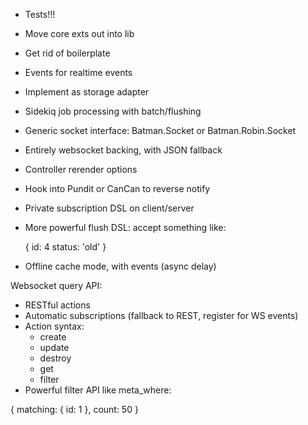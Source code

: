 - Tests!!!
- Move core exts out into lib
- Get rid of boilerplate
- Events for realtime events
- Implement as storage adapter
- Sidekiq job processing with batch/flushing
- Generic socket interface: Batman.Socket or Batman.Robin.Socket
- Entirely websocket backing, with JSON fallback
- Controller rerender options
- Hook into Pundit or CanCan to reverse notify
- Private subscription DSL on client/server
- More powerful flush DSL: accept something like:

    {
      id: 4
      status: 'old'
    }

- Offline cache mode, with events (async delay)

Websocket query API:
- RESTful actions
- Automatic subscriptions (fallback to REST, register for WS events)
- Action syntax:
  - create
  - update
  - destroy
  - get
  - filter
- Powerful filter API like meta_where:

{
  matching: {
    id: 1
  },
  count: 50
}

